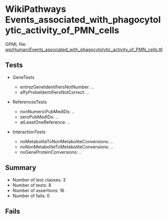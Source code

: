 # WikiPathways Events_associated_with_phagocytolytic_activity_of_PMN_cells

GPML file: [wp/Human/Events_associated_with_phagocytolytic_activity_of_PMN_cells.ttl](../wp/Human/Events_associated_with_phagocytolytic_activity_of_PMN_cells.ttl)

## Tests

* GeneTests
    * entrezGeneIdentifiersNotNumber: ..
    * affyProbeIdentifiersNotCorrect: ..

* ReferencesTests
    * nonNumericPubMedIDs: ..
    * zeroPubMedIDs: ..
    * atLeastOneReference: ..

* InteractionTests
    * noMetaboliteToNonMetaboliteConversions: ..
    * noNonMetaboliteToMetaboliteConversions: ..
    * noGeneProteinConversions: ..

## Summary

* Number of test classes: 3
* Number of tests: 8
* Number of assertions: 16
* Number of fails: 0

## Fails

